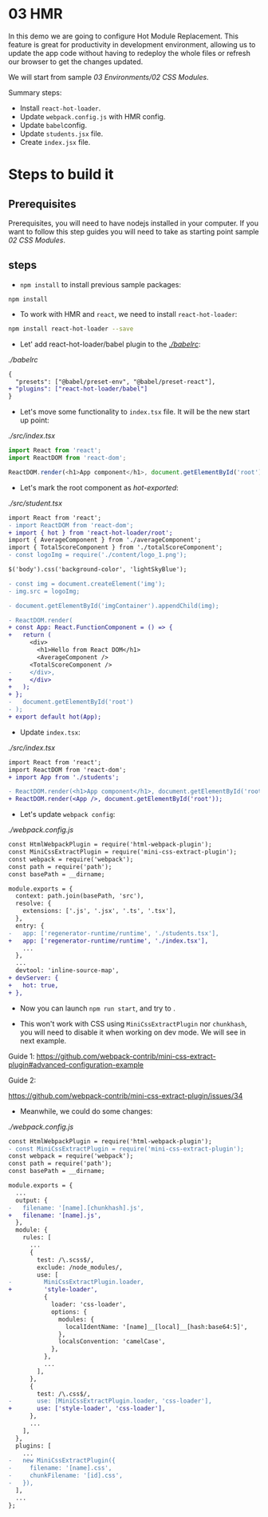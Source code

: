 # 03 HMR

In this demo we are going to configure Hot Module Replacement. This feature is great for productivity in development environment, allowing us to update the app code without having to redeploy the whole files or refresh our browser to get the changes updated.

We will start from sample _03 Environments/02 CSS Modules_.

Summary steps:
- Install `react-hot-loader`.
- Update `webpack.config.js` with HMR config.
- Update `babel`config.
- Update `students.jsx` file.
- Create `index.jsx` file.

# Steps to build it

## Prerequisites

Prerequisites, you will need to have nodejs installed in your computer. If you want to follow this step guides you will need to take as starting point sample _02 CSS Modules_.

## steps

- `npm install` to install previous sample packages:

```
npm install
```

- To work with HMR and `react`, we need to install `react-hot-loader`:

```bash
npm install react-hot-loader --save
```

- Let' add react-hot-loader/babel plugin to the _[./babelrc](./babelrc)_:

_./babelrc_

```diff
{
  "presets": ["@babel/preset-env", "@babel/preset-react"],
+ "plugins": ["react-hot-loader/babel"]
}

```

- Let's move some functionality to `index.tsx` file. It will be the new start up point:

_./src/index.tsx_

```javascript
import React from 'react';
import ReactDOM from 'react-dom';

ReactDOM.render(<h1>App component</h1>, document.getElementById('root'));

```

- Let's mark the root component as _hot-exported_:

_./src/student.tsx_

```diff
import React from 'react';
- import ReactDOM from 'react-dom';
+ import { hot } from 'react-hot-loader/root';
import { AverageComponent } from './averageComponent';
import { TotalScoreComponent } from './totalScoreComponent';
- const logoImg = require('./content/logo_1.png');

$('body').css('background-color', 'lightSkyBlue');

- const img = document.createElement('img');
- img.src = logoImg;

- document.getElementById('imgContainer').appendChild(img);

- ReactDOM.render(
+ const App: React.FunctionComponent = () => {
+   return (
      <div>
        <h1>Hello from React DOM</h1>
        <AverageComponent />
      <TotalScoreComponent />
-     </div>,
+     </div>
+   );
+ };
-   document.getElementById('root')
- );
+ export default hot(App);

```

- Update `index.tsx`:

_./src/index.tsx_

```diff
import React from 'react';
import ReactDOM from 'react-dom';
+ import App from './students';

- ReactDOM.render(<h1>App component</h1>, document.getElementById('root'));
+ ReactDOM.render(<App />, document.getElementById('root'));

```

- Let's update `webpack config`:

_./webpack.config.js_

```diff
const HtmlWebpackPlugin = require('html-webpack-plugin');
const MiniCssExtractPlugin = require('mini-css-extract-plugin');
const webpack = require('webpack');
const path = require('path');
const basePath = __dirname;

module.exports = {
  context: path.join(basePath, 'src'),
  resolve: {
    extensions: ['.js', '.jsx', '.ts', '.tsx'],
  },
  entry: {
-   app: ['regenerator-runtime/runtime', './students.tsx'],
+   app: ['regenerator-runtime/runtime', './index.tsx'],
    ...
  },
  ...
  devtool: 'inline-source-map',
+ devServer: {
+   hot: true,
+ },
```

- Now you can launch `npm run start`, and try to .

- This won't work with CSS using `MiniCssExtractPlugin` nor `chunkhash`, you will need to disable it when working on dev mode. We will see in next example.

Guide 1: 
https://github.com/webpack-contrib/mini-css-extract-plugin#advanced-configuration-example

Guide 2:

https://github.com/webpack-contrib/mini-css-extract-plugin/issues/34

- Meanwhile, we could do some changes:

_./webpack.config.js_

```diff
const HtmlWebpackPlugin = require('html-webpack-plugin');
- const MiniCssExtractPlugin = require('mini-css-extract-plugin');
const webpack = require('webpack');
const path = require('path');
const basePath = __dirname;

module.exports = {
  ...
  output: {
-   filename: '[name].[chunkhash].js',
+   filename: '[name].js',
  },
  module: {
    rules: [
      ...
      {
        test: /\.scss$/,
        exclude: /node_modules/,
        use: [
-         MiniCssExtractPlugin.loader,
+         'style-loader',
          {
            loader: 'css-loader',
            options: {
              modules: {
                localIdentName: '[name]__[local]__[hash:base64:5]',
              },
              localsConvention: 'camelCase',
            },
          },
          ...
        ],
      },
      {
        test: /\.css$/,
-       use: [MiniCssExtractPlugin.loader, 'css-loader'],
+       use: ['style-loader', 'css-loader'],
      },
      ...
    ],
  },
  plugins: [
    ...
-   new MiniCssExtractPlugin({
-     filename: '[name].css',
-     chunkFilename: '[id].css',
-   }),
  ],
  ...
};

```
